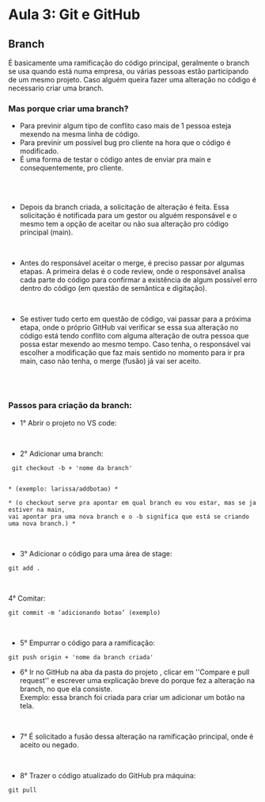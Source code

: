 # Aula 3: Git e GitHub

## Branch

É basicamente uma ramificação do código principal, geralmente o branch se usa quando está numa empresa, ou várias pessoas estão participando de um mesmo projeto. Caso alguém queira fazer uma alteração no código é necessario criar uma branch.

### Mas porque criar uma branch?

* Para previnir algum tipo de conflito caso mais de 1 pessoa esteja mexendo na mesma linha de código.
* Para previnir um possível bug pro cliente na hora que o código é modificado.
* É uma forma de testar o código antes de enviar pra main e consequentemente, pro cliente.
<br>
<br>

* Depois da branch criada, a solicitação de alteração é feita. Essa solicitação é notificada para um gestor ou alguém responsável e o mesmo tem a opção de aceitar ou não sua alteração pro código principal (main).
<br>

* Antes do responsável aceitar o merge, é preciso passar por algumas etapas. A primeira delas é o code review, onde o responsável analisa cada parte do código para confirmar a existência de algum possível erro dentro do código (em questão de semântica e digitação). 
<br>

* Se estiver tudo certo em questão de código, vai passar para a próxima etapa, onde o próprio GitHub vai verificar se essa sua alteração no código está tendo conflito com alguma alteração de outra pessoa que possa estar mexendo ao mesmo tempo. Caso tenha, o responsável vai escolher a modificação que faz mais sentido no momento para ir pra main, caso não tenha, o merge (fusão) já vai ser aceito.  
<br>
<br>

### Passos para criação da branch: 

* 1° Abrir o projeto no VS code:
<br>

* 2° Adicionar uma branch: 
~~~
 git checkout -b + 'nome da branch' 


* (exemplo: larissa/addbotao) * 

* (o checkout serve pra apontar em qual branch eu vou estar, mas se ja estiver na main, 
vai apontar pra uma nova branch e o -b significa que está se criando uma nova branch.) * 
~~~
<br>

* 3° Adicionar o código para uma área de stage: 
~~~
git add .  
~~~
<br>

4° Comitar: 
~~~
git commit -m ‘adicionando botao’ (exemplo)
~~~
<br>
 
* 5° Empurrar o código para a ramificação: 
~~~
git push origin + 'nome da branch criada'
~~~

* 6° Ir no GitHub na aba da pasta do projeto , clicar em ''Compare e pull request'' e escrever uma explicação breve do porque fez a alteração na branch, no que ela consiste. <br>
Exemplo: essa branch foi criada para criar um adicionar um botão na tela.
<br>
 
* 7° É solicitado a fusão dessa alteração na ramificação principal, onde é aceito ou negado. 
<br>

* 8° Trazer o código atualizado do GitHub pra máquina: 
~~~
git pull  
~~~



